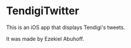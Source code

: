 TendigiTwitter
==============

This is an iOS app that displays Tendigi's tweets.

It was made by Ezekiel Abuhoff.
